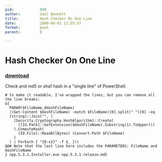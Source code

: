 ```yaml
---
pid:            988
author:         Joel Bennett
title:          Hash Checker On One Line
date:           2009-04-01 11:55:57
format:         posh
parent:         0

---
```


# Hash Checker On One Line

### [download](//scripts/988.ps1)

Check and md5 or sha1 hash in a "single line" of PowerShell.

```posh
# to make it readable, I've wrapped the lines, but you can remove all the line breaks:
&{ 
  PARAM($FileName,$HashFileName) 
  ((Get-Content $HashFileName) -match $FileName)[0].split(" ")[0] -eq 
  [string]::Join("", (
    [Security.Cryptography.HashAlgorithm]::Create(
      ([IO.Path]::GetExtension($HashFileName).Substring(1).ToUpper())
    ).ComputeHash( 
      [IO.File]::ReadAllBytes( (Convert-Path $FileName) 
    )
  ) | ForEach { "{0:x2}" -f $_ }))
@@# Note that the last line here includes the PARAMETERS: FileName and HashFileName
} npp.5.3.1.Installer.exe npp.5.3.1.release.md5
```
